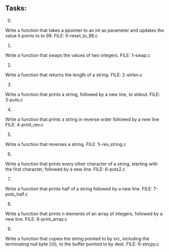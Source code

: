 Tasks:
-----

0.
Write a function that takes a ppointer to an int as parameter and updates
the value it points to to 98.
FILE: 0-reset_to_98.c


1.
Write a function that swaps the values of two integers.
FILE: 1-swap.c

2.
Write a function that returns the length of a string.
FILE: 2-strlen.c

3.
Write a function that prints a string, followed by a new line, to stdout.
FILE: 3-puts.c

4.
Write a function that prints a string in reverse order followed by a new
line
FILE: 4-print_rev.c

5.
Write a function that reverses a string.
FILE: 5-rev_string.c

6.
Write a function that prints every other character of a string, starting with
the first character, followed by a new line.
FILE: 6-puts2.c

7.
Write a function that prints half of a string followed by a new line.
FILE: 7-puts_half.c

8.
Write a function that prints n elements of an array of integers, followed by
a new line.
FILE: 8-print_array.c

9.
Write a function that copies the string pointed to by src, including the terminating null byte (\0), to the buffer pointed to by dest.
FILE: 9-strcpy.c

